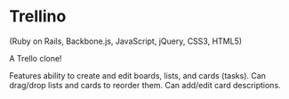 # Trellino

(Ruby on Rails, Backbone.js, JavaScript, jQuery, CSS3, HTML5)

A Trello clone!

Features ability to create and edit boards, lists, and cards (tasks). Can drag/drop lists and cards to reorder them. Can add/edit card descriptions.